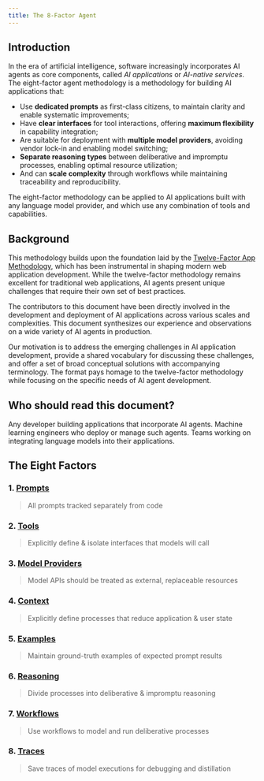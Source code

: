 ```yaml
---
title: The 8-Factor Agent
---
```


## Introduction

In the era of artificial intelligence, software increasingly incorporates AI agents as core components, called *AI applications* or *AI-native services*. The eight-factor agent methodology is a methodology for building AI applications that:

* Use **dedicated prompts** as first-class citizens, to maintain clarity and enable systematic improvements;
* Have **clear interfaces** for tool interactions, offering **maximum flexibility** in capability integration;
* Are suitable for deployment with **multiple model providers**, avoiding vendor lock-in and enabling model switching;
* **Separate reasoning types** between deliberative and impromptu processes, enabling optimal resource utilization;
* And can **scale complexity** through workflows while maintaining traceability and reproducibility.

The eight-factor methodology can be applied to AI applications built with any language model provider, and which use any combination of tools and capabilities.

## Background

This methodology builds upon the foundation laid by the [Twelve-Factor App Methodology](https://12factor.net), which has been instrumental in shaping modern web application development. While the twelve-factor methodology remains excellent for traditional web applications, AI agents present unique challenges that require their own set of best practices.

The contributors to this document have been directly involved in the development and deployment of AI applications across various scales and complexities. This document synthesizes our experience and observations on a wide variety of AI agents in production.

Our motivation is to address the emerging challenges in AI application development, provide a shared vocabulary for discussing these challenges, and offer a set of broad conceptual solutions with accompanying terminology. The format pays homage to the twelve-factor methodology while focusing on the specific needs of AI agent development.

## Who should read this document?

Any developer building applications that incorporate AI agents. Machine learning engineers who deploy or manage such agents. Teams working on integrating language models into their applications.

## The Eight Factors

### 1. [Prompts](/prompts)
> All prompts tracked separately from code

### 2. [Tools](/tools)
> Explicitly define & isolate interfaces that models will call

### 3. [Model Providers](/model-providers)
> Model APIs should be treated as external, replaceable resources

### 4. [Context](/context)
> Explicitly define processes that reduce application & user state

### 5. [Examples](/examples)
> Maintain ground-truth examples of expected prompt results

### 6. [Reasoning](/reasoning)
> Divide processes into deliberative & impromptu reasoning

### 7. [Workflows](/workflows)
> Use workflows to model and run deliberative processes

### 8. [Traces](/traces)
> Save traces of model executions for debugging and distillation
